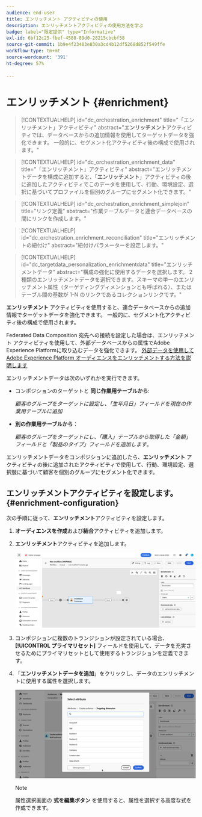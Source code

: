 ```yaml
---
audience: end-user
title: エンリッチメント アクティビティの使用
description: エンリッチメントアクティビティの使用方法を学ぶ
badge: label="限定提供" type="Informative"
exl-id: 6bf12c25-fbef-4588-89d0-28215cbcbf58
source-git-commit: 1b9e4f23403e830a3cd4b12df5268d852f549ffe
workflow-type: tm+mt
source-wordcount: '391'
ht-degree: 57%

---
```


# エンリッチメント {#enrichment}

>[!CONTEXTUALHELP]
>id="dc_orchestration_enrichment"
>title="「エンリッチメント」アクティビティ"
>abstract="**エンリッチメント**&#x200B;アクティビティでは、データベースからの追加情報を使用してターゲットデータを強化できます。 一般的に、セグメント化アクティビティ後の構成で使用されます。"

>[!CONTEXTUALHELP]
>id="dc_orchestration_enrichment_data"
>title="「エンリッチメント」アクティビティ"
>abstract="エンリッチメントデータを構成に追加すると、「**エンリッチメント**」アクティビティの後に追加したアクティビティでこのデータを使用して、行動、環境設定、選択に基づいてプロファイルを個別のグループにセグメント化できます。"

>[!CONTEXTUALHELP]
>id="dc_orchestration_enrichment_simplejoin"
>title="リンク定義"
>abstract="作業テーブルデータと連合データベースの間にリンクを作成します。"

>[!CONTEXTUALHELP]
>id="dc_orchestration_enrichment_reconciliation"
>title="エンリッチメントの紐付け"
>abstract="紐付けパラメーターを設定します。"

>[!CONTEXTUALHELP]
>id="dc_targetdata_personalization_enrichmentdata"
>title="エンリッチメントデータ"
>abstract="構成の強化に使用するデータを選択します。 2 種類のエンリッチメントデータを選択できます。スキーマの単一のエンリッチメント属性（ターゲティングディメンションとも呼ばれる）、またはテーブル間の基数が 1-N のリンクであるコレクションリンクです。"

**エンリッチメント** アクティビティを使用すると、連合データベースからの追加情報でターゲットデータを強化できます。 一般的に、セグメント化アクティビティ後の構成で使用されます。

Federated Data Composition 宛先への接続を設定した場合は、エンリッチメント アクティビティを使用して、外部データベースからの属性でAdobe Experience Platformに取り込むデータを強化できます。 [ 外部データを使用してAdobe Experience Platform オーディエンスをエンリッチメントする方法を説明します ](../../connections/destinations.md)

エンリッチメントデータは次のいずれかを実行できます。

* コンポジションのターゲットと **同じ作業用テーブルから**:

  *顧客のグループをターゲットに設定し、「生年月日」フィールドを現在の作業用テーブルに追加*

* **別の作業用テーブルから**：

  *顧客のグループをターゲットにし、「購入」テーブルから取得した「金額」フィールドと「製品のタイプ」フィールドを追加します*。

エンリッチメントデータをコンポジションに追加したら、**エンリッチメント** アクティビティの後に追加されたアクティビティで使用して、行動、環境設定、選択肢に基づいて顧客を個別のグループにセグメント化できます。

<!--For instance, you can add to the working table information related to customers' purchases and use this data to personalize emails with their latest purchase or the amount spent on these purchases.-->

## エンリッチメントアクティビティを設定します。 {#enrichment-configuration}

次の手順に従って、**エンリッチメント**&#x200B;アクティビティを設定します。

1. **オーディエンスを作成**&#x200B;および&#x200B;**結合**&#x200B;アクティビティを追加します。
1. **エンリッチメント**&#x200B;アクティビティを追加します。

   ![](../assets/enrichment.png)

1. コンポジションに複数のトランジションが設定されている場合、**[!UICONTROL プライマリセット]** フィールドを使用して、データを充実させるためにプライマリセットとして使用するトランジションを定義できます。

1. 「**エンリッチメントデータを追加**」をクリックし、データのエンリッチメントに使用する属性を選択します。

   ![](../assets/enrichment-add.png)

   >[!NOTE]
   >
   >属性選択画面の **式を編集ボタン** を使用すると、属性を選択する高度な式を作成できます。

<!--PAS VU SUR INSTANCE: You can select two types of enrichment data: a single enrichment attribute from the target dimension, or a collection link. Each of these types is detailed in the examples below:

    * [Single enrichment attribute](#single-attribute)
    * [Collection lnk](#collection-link)-->

<!--
## Examples {#example}

### Single enrichment attribute {#single-attribute}

Here, we are just adding a single enrichment attribute, for example, the date of birth. Follow these steps:

1. Click inside the **Attribute** field.
1. Select a simple field from the schema, also known as targeting dimension, the date of birth in our example. 
1. Click **Confirm**.
-->
<!--### Collection link {#collection-link}

In this more complex use case, we will select a collection link which is a link with a 1-N cardinality between tables. Let's retrieve the three latest purchases that are less than 100$. For this you need to define:

* an enrichment attribute: the **Total amount** field
* the number of lines to retrieve: 3
* a filter: filter out items that are greater than 100$
* a sorting: descendant sorting on the **Order date** field. 

#### Add the attribute {#add-attribute}

This is where you select the collection link to use as enrichment data.

1. Click inside the **Attribute** field.
1. Click **Display advanced attributes**.
1. Select the **Total amount** field from the **Purchases** table. 

#### Define the collection settings{#collection-settings}

Then, define how the data is collected and the number of records to retrieve.

1. Select **Collect data** in the **Select how the data is collected** drop-down.
1. Type "3" in the **Lines to retrieve (Columns to create)** field. 

If you want, for example, to get the average amount of purchases for a customer, select **Aggregated data** instead, and select **Average** in the **Aggregate function** drop-down.

#### Define the filters{#collection-filters}

Here, we define the maximum value for the enrichment attribute. We filter out items that are greater than 100$. [Learn how to work with the query modeler](../../query/query-modeler-overview.md)

1. Click **Edit filters**.
1. Add the two following filters: **Total amount** exists AND **Total amount** is less than 100. The first one filters NULL values as they would appear as the greatest value.
1. Click **Confirm**.

#### Define the sorting{#collection-sorting}

We now need to apply sorting in order to retrieve the three **latest** purchases.

1. Activate the **Enable sorting** option.
1. Click inside the **Attribute** field.
1. Select the **Order date** field.
1. Click **Confirm**. 
1. Select **Descending** from the **Sort** drop-down.-->
